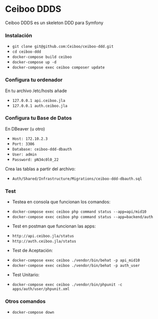 # Ceiboo DDDS
Ceiboo DDDS es un skeleton DDD para Symfony

### Instalación ###
* `git clone git@github.com:Ceiboo/ceiboo-ddd.git`
* `cd ceiboo-ddd`
* `docker-compose build ceiboo`
* `docker-compose up -d`
* `docker-compose exec ceiboo composer update`

### Configura tu ordenador ###
En tu archivo /etc/hosts añade
* `127.0.0.1 api.ceiboo.jla`
* `127.0.0.1 auth.ceiboo.jla`

### Configura tu Base de Datos ###
En DBeaver (u otro)
* `Host: 172.10.2.3`
* `Port: 3306`
* `Database: ceiboo-ddd-dbauth`
* `User: admin`
* `Password: pN34c0l0_22`

Crea las tablas a partir del archivo:
* `Auth/Shared/Infrastructure/Migrations/ceiboo-ddd-dbauth.sql`

### Test ###
- Testea en consola que funcionan los comandos:
* `docker-compose exec ceiboo php command status --app=api/mid10`
* `docker-compose exec ceiboo php command status --app=backend/auth`

- Test en postman que funcionan las apps:
* `http://api.ceiboo.jla/status`
* `http://auth.ceiboo.jla/status`

- Test de Aceptación:
* `docker-compose exec ceiboo ./vendor/bin/behat -p api_mid10`
* `docker-compose exec ceiboo ./vendor/bin/behat -p auth_user`

- Test Unitario:
* `docker-compose exec ceiboo ./vendor/bin/phpunit -c apps/auth/user/phpunit.xml`

### Otros comandos ###
* `docker-compose down`
